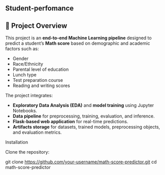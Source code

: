 ## Student-perfomance
## 📌 Project Overview  
This project is an **end-to-end Machine Learning pipeline** designed to predict a student’s **Math score** based on demographic and academic factors such as:  
- Gender  
- Race/Ethnicity  
- Parental level of education  
- Lunch type  
- Test preparation course  
- Reading and writing scores  

The project integrates:  
- **Exploratory Data Analysis (EDA)** and **model training** using Jupyter Notebooks.  
- **Data pipeline** for preprocessing, training, evaluation, and inference.  
- **Flask-based web application** for real-time predictions.  
- **Artifacts storage** for datasets, trained models, preprocessing objects, and evaluation metrics.  

Installation

Clone the repository:

git clone https://github.com/your-username/math-score-predictor.git
cd math-score-predictor
